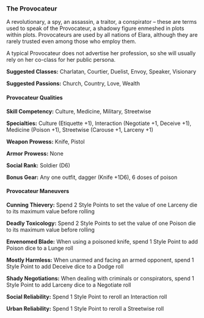 ### The Provocateur 

A revolutionary, a spy, an assassin, a traitor, a conspirator – these
are terms used to speak of the Provocateur, a shadowy figure enmeshed in
plots within plots. Provocateurs are used by all nations of Elara,
although they are rarely trusted even among those who employ them.

A typical Provocateur does not advertise her profession, so she will
usually rely on her co-class for her public persona. 

**Suggested Classes:** Charlatan, Courtier, Duelist, Envoy, Speaker,
Visionary

**Suggested Passions:** Church, Country, Love, Wealth

#### Provocateur Qualities

**Skill Competency:** Culture, Medicine, Military, Streetwise

**Specialties:** Culture (Etiquette +1), Interaction (Negotiate +1,
Deceive +1), Medicine (Poison +1), Streetwise (Carouse +1, Larceny +1)

**Weapon Prowess:** Knife, Pistol

**Armor Prowess:** None

**Social Rank:** Soldier (D6)

**Bonus Gear:** Any one outfit, dagger (Knife +1D6), 6 doses of poison

#### Provocateur Maneuvers

**Cunning Thievery:** Spend 2 Style Points to set the value of one
Larceny die to its maximum value before rolling

****Deadly** Toxicology:** Spend 2 Style Points to set the value of one
Poison die to its maximum value before rolling

**Envenomed Blade:** When using a poisoned knife, spend 1 Style Point to
add Poison dice to a Lunge roll

**Mostly Harmless:** When unarmed and facing an armed opponent, spend 1
Style Point to add Deceive dice to a Dodge roll

**Shady Negotiations:** When dealing with criminals or conspirators,
spend 1 Style Point to add Larceny dice to a Negotiate roll

**Social Reliability:** Spend 1 Style Point to reroll an Interaction
roll

****Urban** Reliability:** Spend 1 Style Point to reroll a Streetwise
roll

